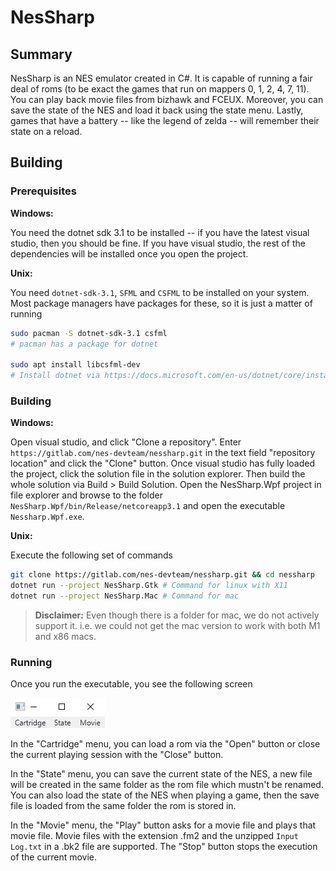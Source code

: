 # NesSharp

## Summary

NesSharp is an NES emulator created in C#. It is capable of running a fair deal of roms (to be exact the games that run on mappers 0, 1, 2, 4, 7, 11). You can play back movie files from bizhawk and FCEUX. Moreover, you can save the state of the NES and load it back using the state menu. Lastly, games that have a battery -- like the legend of zelda -- will remember their state on a reload.

## Building

### Prerequisites

**Windows:**

You need the dotnet sdk 3.1 to be installed -- if you have the latest visual studio, then you should be fine. If you have visual studio, the rest of the dependencies will be installed once you open the project. 

**Unix:**

You need `dotnet-sdk-3.1`, `SFML` and `CSFML` to be installed on your system. Most package managers have packages for these, so it is just a matter of running

```bash
sudo pacman -S dotnet-sdk-3.1 csfml
# pacman has a package for dotnet

sudo apt install libcsfml-dev
# Install dotnet via https://docs.microsoft.com/en-us/dotnet/core/install/linux
```

### Building

**Windows:**

Open visual studio, and click "Clone a repository". Enter `https://gitlab.com/nes-devteam/nessharp.git` in the text field "repository location" and click the "Clone" button. Once visual studio has fully loaded the project, click the solution file in the solution explorer. Then build the whole solution via Build > Build Solution. Open the NesSharp.Wpf project in file explorer and browse to the folder `NesSharp.Wpf/bin/Release/netcoreapp3.1` and open the executable `Nessharp.Wpf.exe`.

**Unix:**

Execute the following set of commands

```bash
git clone https://gitlab.com/nes-devteam/nessharp.git && cd nessharp
dotnet run --project NesSharp.Gtk # Command for linux with X11
dotnet run --project NesSharp.Mac # Command for mac
```

> **Disclaimer:** Even though there is a folder for mac, we do not actively support it. i.e. we could not get the mac version to work with both M1 and x86 macs.

### Running

Once you run the executable, you see the following screen

![Menu](menu.png)

In the "Cartridge" menu, you can load a rom via the "Open" button or close the current playing session with the "Close" button.

In the "State" menu, you can save the current state of the NES, a new file will be created in the same folder as the rom file which mustn't be renamed. You can also load the state of the NES when playing a game, then the save file is loaded from the same folder the rom is stored in.

In the "Movie" menu, the "Play" button asks for a movie file and plays that movie file. Movie files with the extension .fm2 and the unzipped `Input Log.txt` in a .bk2 file are supported. The "Stop" button stops the execution of the current movie.
